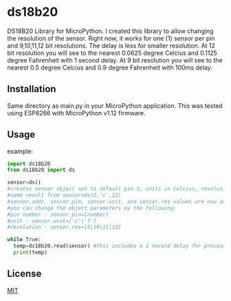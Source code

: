 # ds18b20
DS18B20 Library for MicroPython. I created this library to allow changing the resolution of the sensor. Right now, it works 
for one (1) sensor per pin and 9,10,11,12 bit resolutions. The delay is less for smaller resolution. At 12 bit resolution you will see to the nearest 0.0625 degree Celcius and 0.1125 degree Fahrenheit with 1 second delay. At 9 bit resolution you will see to the nearest 0.5 degree Celcius and 0.9 degree Fahrenheit with 100ms delay.

## Installation

Same directory as main.py in your MicroPython application. This was tested using ESP8266 with MicroPython v1.12 firmware.

## Usage
example:
```python
import ds18b20
from ds18b20 import ds

sensor=ds()
#creates sensor object set to default pin 2, units in Celcius, resolution 12 bit
#same result from sensor=ds(2,'c',12)
#sensor.addr, sensor.pin, sensor.unit, and sensor.res values are now available
#you can change the object parameters by the following:
#pin number - sensor.pin=[number]
#unit - sensor.unit=['c'|'f']
#resolution - sensor.res=[9|10|11|12]

while True:
  temp=ds18b20.read(sensor) #this includes a 1 second delay for processing
  print(temp)
```
## License
[MIT](https://choosealicense.com/licenses/mit/)
